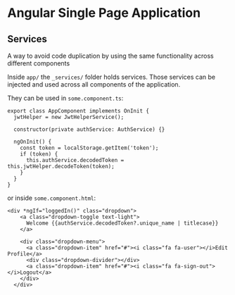 # Angular Single Page Application

## Services
A way to avoid code duplication by using the same functionality across different components

Inside `app/` the `_services/` folder holds services.
Those services can be injected and used across all components of the application.

They can be used in `some.component.ts`:

```
export class AppComponent implements OnInit {
  jwtHelper = new JwtHelperService();

  constructor(private authService: AuthService) {}

  ngOnInit() {
    const token = localStorage.getItem('token');
    if (token) {
      this.authService.decodedToken = this.jwtHelper.decodeToken(token);
    }
  }
}
```

or inside `some.component.html`:

```
<div *ngIf="loggedIn()" class="dropdown">
    <a class="dropdown-toggle text-light">
      Welcome {{authService.decodedToken?.unique_name | titlecase}}
    </a>
  
    <div class="dropdown-menu">
      <a class="dropdown-item" href="#"><i class="fa fa-user"></i>Edit Profile</a>
      <div class="dropdown-divider"></div>
      <a class="dropdown-item" href="#"><i class="fa fa-sign-out"></i>Logout</a>
    </div>
  </div>
```
